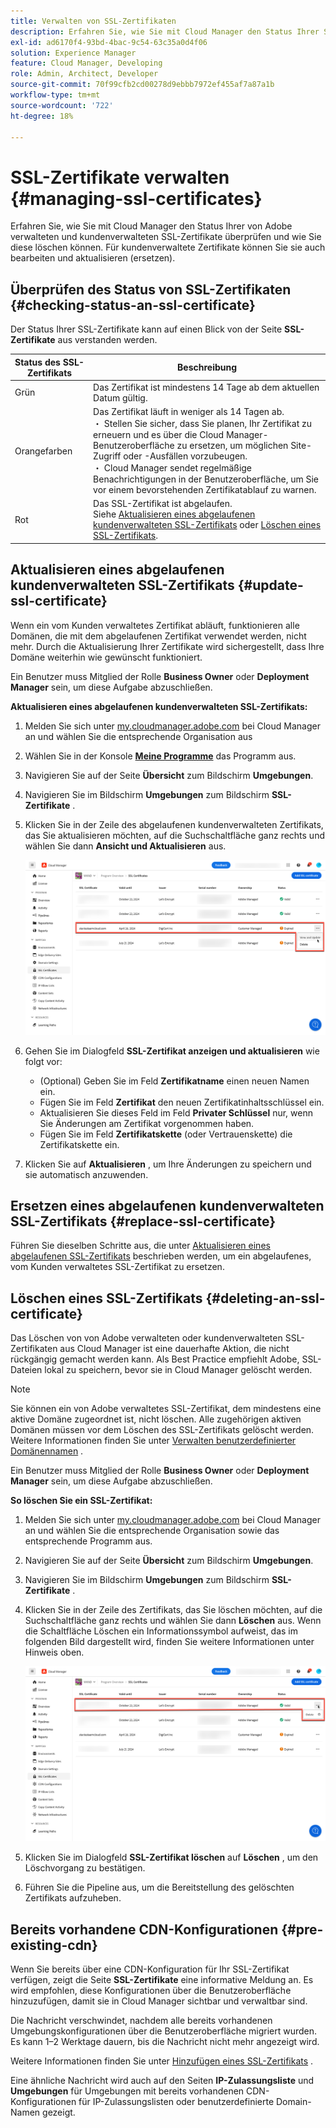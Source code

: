 ```yaml
---
title: Verwalten von SSL-Zertifikaten
description: Erfahren Sie, wie Sie mit Cloud Manager den Status Ihrer SSL-Zertifikate überprüfen und diese bearbeiten, ersetzen, aktualisieren und löschen können.
exl-id: ad6170f4-93bd-4bac-9c54-63c35a0d4f06
solution: Experience Manager
feature: Cloud Manager, Developing
role: Admin, Architect, Developer
source-git-commit: 70f99cfb2cd00278d9ebbb7972ef455af7a87a1b
workflow-type: tm+mt
source-wordcount: '722'
ht-degree: 18%

---
```



# SSL-Zertifikate verwalten {#managing-ssl-certificates}

Erfahren Sie, wie Sie mit Cloud Manager den Status Ihrer von Adobe verwalteten und kundenverwalteten SSL-Zertifikate überprüfen und wie Sie diese löschen können. Für kundenverwaltete Zertifikate können Sie sie auch bearbeiten und aktualisieren (ersetzen).

## Überprüfen des Status von SSL-Zertifikaten {#checking-status-an-ssl-certificate}

Der Status Ihrer SSL-Zertifikate kann auf einen Blick von der Seite **SSL-Zertifikate** aus verstanden werden.

| Status des SSL-Zertifikats | Beschreibung |
| --- | --- |
| Grün | Das Zertifikat ist mindestens 14 Tage ab dem aktuellen Datum gültig. |
| Orangefarben | Das Zertifikat läuft in weniger als 14 Tagen ab.<br> ・ Stellen Sie sicher, dass Sie planen, Ihr Zertifikat zu erneuern und es über die Cloud Manager-Benutzeroberfläche zu ersetzen, um möglichen Site-Zugriff oder -Ausfällen vorzubeugen.<br> ・ Cloud Manager sendet regelmäßige Benachrichtigungen in der Benutzeroberfläche, um Sie vor einem bevorstehenden Zertifikatablauf zu warnen. |
| Rot | Das SSL-Zertifikat ist abgelaufen.<br>Siehe [Aktualisieren eines abgelaufenen kundenverwalteten SSL-Zertifikats](#update-ssl-certificate) oder [Löschen eines SSL-Zertifikats](#deleting-an-ssl-certificate). |

## Aktualisieren eines abgelaufenen kundenverwalteten SSL-Zertifikats {#update-ssl-certificate}

Wenn ein vom Kunden verwaltetes Zertifikat abläuft, funktionieren alle Domänen, die mit dem abgelaufenen Zertifikat verwendet werden, nicht mehr. Durch die Aktualisierung Ihrer Zertifikate wird sichergestellt, dass Ihre Domäne weiterhin wie gewünscht funktioniert.

Ein Benutzer muss Mitglied der Rolle **Business Owner** oder **Deployment Manager** sein, um diese Aufgabe abzuschließen.

**Aktualisieren eines abgelaufenen kundenverwalteten SSL-Zertifikats:**

1. Melden Sie sich unter [my.cloudmanager.adobe.com](https://my.cloudmanager.adobe.com/) bei Cloud Manager an und wählen Sie die entsprechende Organisation aus
1. Wählen Sie in der Konsole **[Meine Programme](/help/implementing/cloud-manager/navigation.md#my-programs)** das Programm aus.
1. Navigieren Sie auf der Seite **Übersicht** zum Bildschirm **Umgebungen**.
1. Navigieren Sie im Bildschirm **Umgebungen** zum Bildschirm **SSL-Zertifikate** .
1. Klicken Sie in der Zeile des abgelaufenen kundenverwalteten Zertifikats, das Sie aktualisieren möchten, auf die Suchschaltfläche ganz rechts und wählen Sie dann **Ansicht und Aktualisieren** aus.

   ![Aktualisieren einer abgelaufenen, kundenverwalteten SSL-Zertifizierung](/help/implementing/cloud-manager/assets/ssl/ssl-cert-update.png)

1. Gehen Sie im Dialogfeld **SSL-Zertifikat anzeigen und aktualisieren** wie folgt vor:

   * (Optional) Geben Sie im Feld **Zertifikatname** einen neuen Namen ein.
   * Fügen Sie im Feld **Zertifikat** den neuen Zertifikatinhaltsschlüssel ein.
   * Aktualisieren Sie dieses Feld im Feld **Privater Schlüssel** nur, wenn Sie Änderungen am Zertifikat vorgenommen haben.
   * Fügen Sie im Feld **Zertifikatskette** (oder Vertrauenskette) die Zertifikatskette ein.

1. Klicken Sie auf **Aktualisieren** , um Ihre Änderungen zu speichern und sie automatisch anzuwenden.

## Ersetzen eines abgelaufenen kundenverwalteten SSL-Zertifikats {#replace-ssl-certificate}

Führen Sie dieselben Schritte aus, die unter [Aktualisieren eines abgelaufenen SSL-Zertifikats](#update-ssl-certificate) beschrieben werden, um ein abgelaufenes, vom Kunden verwaltetes SSL-Zertifikat zu ersetzen.

## Löschen eines SSL-Zertifikats {#deleting-an-ssl-certificate}

Das Löschen von von Adobe verwalteten oder kundenverwalteten SSL-Zertifikaten aus Cloud Manager ist eine dauerhafte Aktion, die nicht rückgängig gemacht werden kann. Als Best Practice empfiehlt Adobe, SSL-Dateien lokal zu speichern, bevor sie in Cloud Manager gelöscht werden.

>[!NOTE]
>
>Sie können ein von Adobe verwaltetes SSL-Zertifikat, dem mindestens eine aktive Domäne zugeordnet ist, nicht löschen. Alle zugehörigen aktiven Domänen müssen vor dem Löschen des SSL-Zertifikats gelöscht werden. Weitere Informationen finden Sie unter [Verwalten benutzerdefinierter Domänennamen](/help/implementing/cloud-manager/custom-domain-names/managing-custom-domain-names.md) .

Ein Benutzer muss Mitglied der Rolle **Business Owner** oder **Deployment Manager** sein, um diese Aufgabe abzuschließen.

**So löschen Sie ein SSL-Zertifikat:**

1. Melden Sie sich unter [my.cloudmanager.adobe.com](https://my.cloudmanager.adobe.com/) bei Cloud Manager an und wählen Sie die entsprechende Organisation sowie das entsprechende Programm aus.
1. Navigieren Sie auf der Seite **Übersicht** zum Bildschirm **Umgebungen**.
1. Navigieren Sie im Bildschirm **Umgebungen** zum Bildschirm **SSL-Zertifikate** .
1. Klicken Sie in der Zeile des Zertifikats, das Sie löschen möchten, auf die Suchschaltfläche ganz rechts und wählen Sie dann **Löschen** aus.
Wenn die Schaltfläche Löschen ein Informationssymbol aufweist, das im folgenden Bild dargestellt wird, finden Sie weitere Informationen unter Hinweis oben.

   ![Schaltfläche &quot;Löschen&quot;mit Informationssymbol](/help/implementing/cloud-manager/assets/ssl/ssl-cert-delete-infoicon.png)

1. Klicken Sie im Dialogfeld **SSL-Zertifikat löschen** auf **Löschen** , um den Löschvorgang zu bestätigen.
1. Führen Sie die Pipeline aus, um die Bereitstellung des gelöschten Zertifikats aufzuheben.

## Bereits vorhandene CDN-Konfigurationen {#pre-existing-cdn}

Wenn Sie bereits über eine CDN-Konfiguration für Ihr SSL-Zertifikat verfügen, zeigt die Seite **SSL-Zertifikate** eine informative Meldung an. Es wird empfohlen, diese Konfigurationen über die Benutzeroberfläche hinzuzufügen, damit sie in Cloud Manager sichtbar und verwaltbar sind.

Die Nachricht verschwindet, nachdem alle bereits vorhandenen Umgebungskonfigurationen über die Benutzeroberfläche migriert wurden. Es kann 1–2 Werktage dauern, bis die Nachricht nicht mehr angezeigt wird.

Weitere Informationen finden Sie unter [Hinzufügen eines SSL-Zertifikats](/help/implementing/cloud-manager/managing-ssl-certifications/add-ssl-certificate.md) .

Eine ähnliche Nachricht wird auch auf den Seiten **IP-Zulassungsliste** und **Umgebungen** für Umgebungen mit bereits vorhandenen CDN-Konfigurationen für IP-Zulassungslisten oder benutzerdefinierte Domain-Namen gezeigt.
